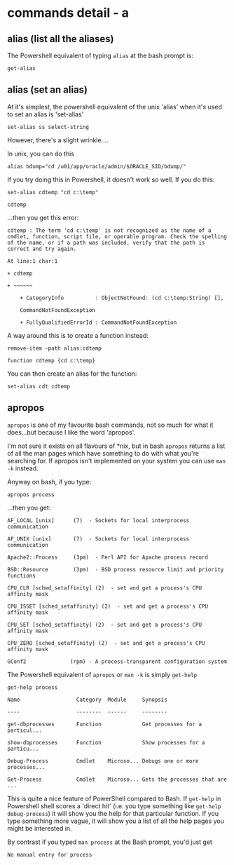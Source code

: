 # commands detail - a

## alias (list all the aliases)
The Powershell equivalent of typing `alias` at the bash prompt is:

````
get-alias
````

## alias (set an alias)
At it's simplest, the powershell equivalent of the unix 'alias' when it's used
to set an alias is 'set-alias'

````
set-alias ss select-string
````

However, there's a slight wrinkle....

In unix, you can do this

````
alias bdump="cd /u01/app/oracle/admin/$ORACLE_SID/bdump/"
````

If you try doing this in Powershell, it doesn't work so well. If you do this:

````
set-alias cdtemp "cd c:\temp"

cdtemp
````

...then you get this error:

````
cdtemp : The term 'cd c:\temp' is not recognized as the name of a cmdlet, function, script file, or operable program. Check the spelling of the name, or if a path was included, verify that the path is correct and try again.

At line:1 char:1

+ cdtemp

+ ~~~~~~

    + CategoryInfo          : ObjectNotFound: (cd c:\temp:String) [], 
    
    CommandNotFoundException
    
    + FullyQualifiedErrorId : CommandNotFoundException
````

A way around this is to create a function instead:

````
remove-item -path alias:cdtemp

function cdtemp {cd c:\temp}
````

You can then create an alias for the function:

````
set-alias cdt cdtemp
````

## apropos

`apropos` is one of my favourite bash commands, not so much for what it does...but because I like the word 'apropos'.

I'm not sure it exists on all flavours of *nix, but in bash `apropos` returns a list of all the man pages which have something to do with what you're searching for. If apropos isn't implemented on your system you can use `man -k` instead.

Anyway on bash, if you type:


````
apropos process
````

...then you get:


````
AF_LOCAL [unix]      (7)  - Sockets for local interprocess communication

AF_UNIX [unix]       (7)  - Sockets for local interprocess communication

Apache2::Process     (3pm)  - Perl API for Apache process record

BSD::Resource        (3pm)  - BSD process resource limit and priority functions

CPU_CLR [sched_setaffinity] (2)  - set and get a process's CPU affinity mask

CPU_ISSET [sched_setaffinity] (2)  - set and get a process's CPU affinity mask

CPU_SET [sched_setaffinity] (2)  - set and get a process's CPU affinity mask

CPU_ZERO [sched_setaffinity] (2)  - set and get a process's CPU affinity mask

GConf2              (rpm) - A process-transparent configuration system

````

The Powershell equivalent of `apropos` or `man -k` is simply `get-help`

````
get-help process

Name                  Category  Module     Synopsis

----                  --------  ------     --------

get-dbprocesses       Function             Get processes for a particul...

show-dbprocesses      Function             Show processes for a particu...

Debug-Process         Cmdlet    Microso... Debugs one or more processes...

Get-Process           Cmdlet    Microso... Gets the processes that are ...
````

This is quite a nice feature of PowerShell compared to Bash. If `get-help` in Powershell shell scores a 'direct hit' (i.e. you type something like `get-help debug-process`) it will show you the help for that particular function. If you type something more vague, it will show you a list of all the help pages you might be interested in.

By contrast if you typed `man process` at the Bash prompt, you'd just get

````
No manual entry for process
```` 
